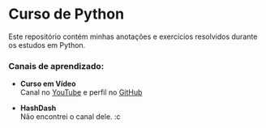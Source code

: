 # Curso de Python

Este repositório contém minhas anotações e exercícios resolvidos durante os estudos em Python.

### Canais de aprendizado:

- **Curso em Vídeo**  
  Canal no [YouTube](https://www.youtube.com/playlist?list=PLvE-ZAFRgX8hnECDn1v9HNTI71veL3oW0) e perfil no [GitHub](https://github.com/gustavoguanabara)

- **HashDash**  
  Não encontrei o canal dele. :c
